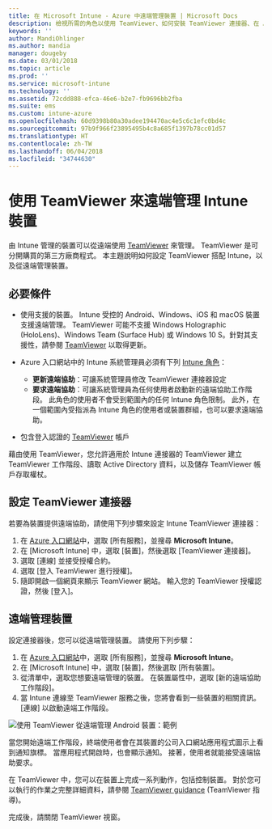 ```yaml
---
title: 在 Microsoft Intune - Azure 中遠端管理裝置 | Microsoft Docs
description: 檢視所需的角色以使用 TeamViewer、如何安裝 TeamViewer 連接器、在 Azure 入口網站使用 Microsoft Intune 來遠端管理裝置的逐步指示
keywords: ''
author: MandiOhlinger
ms.author: mandia
manager: dougeby
ms.date: 03/01/2018
ms.topic: article
ms.prod: ''
ms.service: microsoft-intune
ms.technology: ''
ms.assetid: 72cdd888-efca-46e6-b2e7-fb9696bb2fba
ms.suite: ems
ms.custom: intune-azure
ms.openlocfilehash: 60d9398b80a30adee194470ac4e5c6c1efc0bd4c
ms.sourcegitcommit: 97b9f966f23895495b4c8a685f1397b78cc01d57
ms.translationtype: HT
ms.contentlocale: zh-TW
ms.lasthandoff: 06/04/2018
ms.locfileid: "34744630"
---
```

# <a name="use-teamviewer-to-remotely-administer-intune-devices"></a>使用 TeamViewer 來遠端管理 Intune 裝置

由 Intune 管理的裝置可以從遠端使用 [TeamViewer](https://www.teamviewer.com) 來管理。 TeamViewer 是可分開購買的第三方廠商程式。 本主題說明如何設定 TeamViewer 搭配 Intune，以及從遠端管理裝置。 

## <a name="prerequisites"></a>必要條件

- 使用支援的裝置。 Intune 受控的 Android、Windows、iOS 和 macOS 裝置支援遠端管理。 TeamViewer 可能不支援 Windows Holographic (HoloLens)、Windows Team (Surface Hub) 或 Windows 10 S。針對其支援性，請參閱 [TeamViewer](https://www.teamviewer.com) 以取得更新。

- Azure 入口網站中的 Intune 系統管理員必須有下列 [Intune 角色](role-based-access-control.md)：  

    - **更新遠端協助**：可讓系統管理員修改 TeamViewer 連接器設定
    - **要求遠端協助**：可讓系統管理員為任何使用者啟動新的遠端協助工作階段。 此角色的使用者不會受到範圍內的任何 Intune 角色限制。 此外，在一個範圍內受指派為 Intune 角色的使用者或裝置群組，也可以要求遠端協助。 

- 包含登入認證的 [TeamViewer](https://www.teamviewer.com) 帳戶

藉由使用 TeamViewer，您允許適用於 Intune 連接器的 TeamViewer 建立 TeamViewer 工作階段、讀取 Active Directory 資料，以及儲存 TeamViewer 帳戶存取權杖。

## <a name="configure-the-teamviewer-connector"></a>設定 TeamViewer 連接器

若要為裝置提供遠端協助，請使用下列步驟來設定 Intune TeamViewer 連接器：

1. 在 [Azure 入口網站](https://portal.azure.com)中，選取 [所有服務]，並搜尋 **Microsoft Intune**。
2. 在 [Microsoft Intune] 中，選取 [裝置]，然後選取 [TeamViewer 連接器]。
3. 選取 [連線] 並接受授權合約。
4. 選取 [登入 TeamViewer 進行授權]。
5. 隨即開啟一個網頁來顯示 TeamViewer 網站。 輸入您的 TeamViewer 授權認證，然後 [登入]。

## <a name="remotely-administer-a-device"></a>遠端管理裝置

設定連接器後，您可以從遠端管理裝置。 請使用下列步驟： 

1. 在 [Azure 入口網站](https://portal.azure.com)中，選取 [所有服務]，並搜尋 **Microsoft Intune**。
2. 在 [Microsoft Intune] 中，選取 [裝置]，然後選取 [所有裝置]。
3. 從清單中，選取您想要遠端管理的裝置。 在裝置屬性中，選取 [新的遠端協助工作階段]。
4. 當 Intune 連線至 TeamViewer 服務之後，您將會看到一些裝置的相關資訊。 [連線] 以啟動遠端工作階段。

![使用 TeamViewer 從遠端管理 Android 裝置：範例](./media/android-teamviewer.png)

當您開始遠端工作階段，終端使用者會在其裝置的公司入口網站應用程式圖示上看到通知旗標。 當應用程式開啟時，也會顯示通知。 接著，使用者就能接受遠端協助要求。

在 TeamViewer 中，您可以在裝置上完成一系列動作，包括控制裝置。 對於您可以執行的作業之完整詳細資料，請參閱 [TeamViewer guidance](https://www.teamviewer.com/support/documents/) (TeamViewer 指導)。

完成後，請關閉 TeamViewer 視窗。